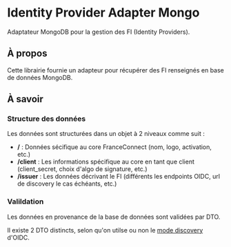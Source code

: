 # Identity Provider Adapter Mongo

Adaptateur MongoDB pour la gestion des FI (Identity Providers).

## À propos

Cette librairie fournie un adapteur pour récupérer des FI renseignés en base de données MongoDB.

## À savoir

### Structure des données

Les données sont structurées dans un objet à 2 niveaux comme suit :

- **/** : Données sécifique au core FranceConnect (nom, logo, activation, etc.)
- **/client** : Les informations spécifique au core en tant que client (client_secret, choix d'algo de signature, etc.)
- **/issuer** : Les données décrivant le FI (différents les endpoints OIDC, url de discovery le cas échéants, etc.)

### Valildation

Les données en provenance de la base de données sont validées par DTO.

Il existe 2 DTO distincts, selon qu'on utilse ou non le [mode discovery](https://openid.net/specs/openid-connect-discovery-1_0.html) d'OIDC.
